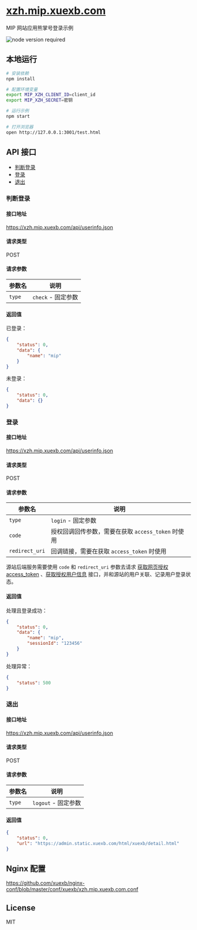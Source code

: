 # [xzh.mip.xuexb.com](https://xzh.mip.xuexb.com)

MIP 网站应用熊掌号登录示例

![node version required](https://img.shields.io/badge/node-%3E=7.8.0-red.svg)

## 本地运行

```bash
# 安装依赖
npm install

# 配置环境变量
export MIP_XZH_CLIENT_ID=client_id
export MIP_XZH_SECRET=密钥

# 运行示例
npm start

# 打开浏览器
open http://127.0.0.1:3001/test.html
```

## API 接口

- [判断登录](#check)
- [登录](#login)
- [退出](#logout)

<a href="#check" id="check" name="check"></a>
### 判断登录

#### 接口地址

<https://xzh.mip.xuexb.com/api/userinfo.json>

#### 请求类型

POST

#### 请求参数
参数名 | 说明
--- | ---
`type` | `check` - 固定参数

#### 返回值

已登录：
```json
{
    "status": 0,
    "data": {
        "name": "mip"
    }
}
```

未登录：
```json
{
    "status": 0,
    "data": {}
}
```

<a href="#login" id="login" name="login"></a>
### 登录

#### 接口地址

<https://xzh.mip.xuexb.com/api/userinfo.json>

#### 请求类型

POST

#### 请求参数
参数名 | 说明
--- | ---
`type` | `login` - 固定参数
`code` | 授权回调回传参数，需要在获取 `access_token` 时使用
`redirect_uri` | 回调链接，需要在获取 `access_token` 时使用

源站后端服务需要使用 `code` 和 `redirect_uri` 参数去请求 [获取网页授权access_token](http://xiongzhang.baidu.com/open/wiki/chapter2/section2.2.html?t=1522129995153) 、[获取授权用户信息](http://xiongzhang.baidu.com/open/wiki/chapter2/section2.4.html?t=1522129995153) 接口，并和源站的用户关联、记录用户登录状态。

#### 返回值

处理且登录成功：
```json
{
    "status": 0,
    "data": {
        "name": "mip",
        "sessionId": "123456"
    }
}
```

处理异常：
```json
{
    "status": 500
}
```

<a href="#logout" id="logout" name="logout"></a>
### 退出

#### 接口地址

<https://xzh.mip.xuexb.com/api/userinfo.json>

#### 请求类型

POST

#### 请求参数
参数名 | 说明
--- | ---
`type` | `logout` - 固定参数

#### 返回值

```json
{
    "status": 0,
    "url": "https://admin.static.xuexb.com/html/xuexb/detail.html"
}
```


## Nginx 配置

<https://github.com/xuexb/nginx-conf/blob/master/conf/xuexb/xzh.mip.xuexb.com.conf>

## License

MIT

